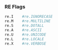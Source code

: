 ### RE Flags
```python
re.I	#re.IGNORECASE	
re.M	#re.MULTILINE		
re.S	#re.DOTALL	
re.A	#re.ASCII	
re.U	#re.UNICODE
re.L	#re.LOCALE	
re.X	#re.VERBOSE	
```
